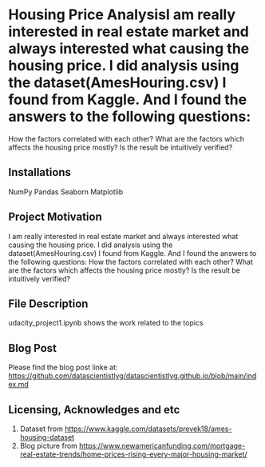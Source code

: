 # Housing Price AnalysisI am really interested in real estate market and always interested what causing the housing price. I did analysis using the dataset(AmesHouring.csv) I found from Kaggle. And I found the answers to the following questions:
How the factors correlated with each other?
What are the factors which affects the housing price mostly?
Is the result be intuitively verified?


## Installations
NumPy
Pandas
Seaborn
Matplotlib

## Project Motivation
I am really interested in real estate market and always interested what causing the housing price. I did analysis using the dataset(AmesHouring.csv) I found from Kaggle. And I found the answers to the following questions:
How the factors correlated with each other?
What are the factors which affects the housing price mostly?
Is the result be intuitively verified?

## File Description
udacity_project1.ipynb shows the work related to the topics

## Blog Post
Please find the blog post linke at: https://github.com/datascientistlyg/datascientistlyg.github.io/blob/main/index.md

## Licensing, Acknowledges and etc
1. Dataset from https://www.kaggle.com/datasets/prevek18/ames-housing-dataset
2. Blog picture from https://www.newamericanfunding.com/mortgage-real-estate-trends/home-prices-rising-every-major-housing-market/ 
